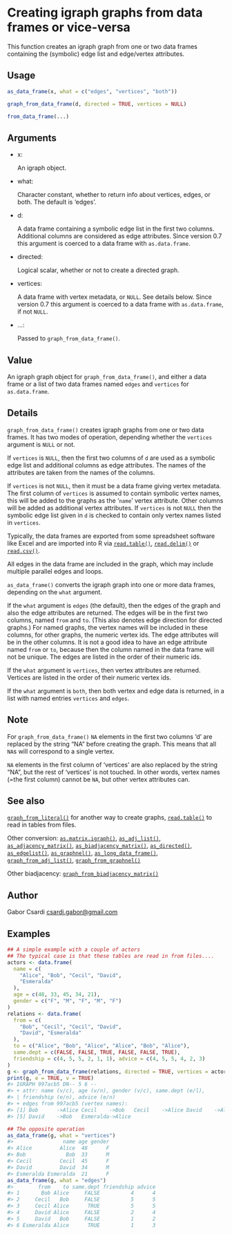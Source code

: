 # Creating igraph graphs from data frames or vice-versa

This function creates an igraph graph from one or two data frames
containing the (symbolic) edge list and edge/vertex attributes.

## Usage

``` r
as_data_frame(x, what = c("edges", "vertices", "both"))

graph_from_data_frame(d, directed = TRUE, vertices = NULL)

from_data_frame(...)
```

## Arguments

- x:

  An igraph object.

- what:

  Character constant, whether to return info about vertices, edges, or
  both. The default is ‘edges’.

- d:

  A data frame containing a symbolic edge list in the first two columns.
  Additional columns are considered as edge attributes. Since version
  0.7 this argument is coerced to a data frame with `as.data.frame`.

- directed:

  Logical scalar, whether or not to create a directed graph.

- vertices:

  A data frame with vertex metadata, or `NULL`. See details below. Since
  version 0.7 this argument is coerced to a data frame with
  `as.data.frame`, if not `NULL`.

- ...:

  Passed to `graph_from_data_frame()`.

## Value

An igraph graph object for `graph_from_data_frame()`, and either a data
frame or a list of two data frames named `edges` and `vertices` for
`as.data.frame`.

## Details

`graph_from_data_frame()` creates igraph graphs from one or two data
frames. It has two modes of operation, depending whether the `vertices`
argument is `NULL` or not.

If `vertices` is `NULL`, then the first two columns of `d` are used as a
symbolic edge list and additional columns as edge attributes. The names
of the attributes are taken from the names of the columns.

If `vertices` is not `NULL`, then it must be a data frame giving vertex
metadata. The first column of `vertices` is assumed to contain symbolic
vertex names, this will be added to the graphs as the ‘`name`’ vertex
attribute. Other columns will be added as additional vertex attributes.
If `vertices` is not `NULL` then the symbolic edge list given in `d` is
checked to contain only vertex names listed in `vertices`.

Typically, the data frames are exported from some spreadsheet software
like Excel and are imported into R via
[`read.table()`](https://rdrr.io/r/utils/read.table.html),
[`read.delim()`](https://rdrr.io/r/utils/read.table.html) or
[`read.csv()`](https://rdrr.io/r/utils/read.table.html).

All edges in the data frame are included in the graph, which may include
multiple parallel edges and loops.

`as_data_frame()` converts the igraph graph into one or more data
frames, depending on the `what` argument.

If the `what` argument is `edges` (the default), then the edges of the
graph and also the edge attributes are returned. The edges will be in
the first two columns, named `from` and `to`. (This also denotes edge
direction for directed graphs.) For named graphs, the vertex names will
be included in these columns, for other graphs, the numeric vertex ids.
The edge attributes will be in the other columns. It is not a good idea
to have an edge attribute named `from` or `to`, because then the column
named in the data frame will not be unique. The edges are listed in the
order of their numeric ids.

If the `what` argument is `vertices`, then vertex attributes are
returned. Vertices are listed in the order of their numeric vertex ids.

If the `what` argument is `both`, then both vertex and edge data is
returned, in a list with named entries `vertices` and `edges`.

## Note

For `graph_from_data_frame()` `NA` elements in the first two columns ‘d’
are replaced by the string “NA” before creating the graph. This means
that all `NA`s will correspond to a single vertex.

`NA` elements in the first column of ‘vertices’ are also replaced by the
string “NA”, but the rest of ‘vertices’ is not touched. In other words,
vertex names (=the first column) cannot be `NA`, but other vertex
attributes can.

## See also

[`graph_from_literal()`](https://r.igraph.org/reference/graph_from_literal.md)
for another way to create graphs,
[`read.table()`](https://rdrr.io/r/utils/read.table.html) to read in
tables from files.

Other conversion:
[`as.matrix.igraph()`](https://r.igraph.org/reference/as.matrix.igraph.md),
[`as_adj_list()`](https://r.igraph.org/reference/as_adj_list.md),
[`as_adjacency_matrix()`](https://r.igraph.org/reference/as_adjacency_matrix.md),
[`as_biadjacency_matrix()`](https://r.igraph.org/reference/as_biadjacency_matrix.md),
[`as_directed()`](https://r.igraph.org/reference/as_directed.md),
[`as_edgelist()`](https://r.igraph.org/reference/as_edgelist.md),
[`as_graphnel()`](https://r.igraph.org/reference/as_graphnel.md),
[`as_long_data_frame()`](https://r.igraph.org/reference/as_long_data_frame.md),
[`graph_from_adj_list()`](https://r.igraph.org/reference/graph_from_adj_list.md),
[`graph_from_graphnel()`](https://r.igraph.org/reference/graph_from_graphnel.md)

Other biadjacency:
[`graph_from_biadjacency_matrix()`](https://r.igraph.org/reference/graph_from_biadjacency_matrix.md)

## Author

Gabor Csardi <csardi.gabor@gmail.com>

## Examples

``` r
## A simple example with a couple of actors
## The typical case is that these tables are read in from files....
actors <- data.frame(
  name = c(
    "Alice", "Bob", "Cecil", "David",
    "Esmeralda"
  ),
  age = c(48, 33, 45, 34, 21),
  gender = c("F", "M", "F", "M", "F")
)
relations <- data.frame(
  from = c(
    "Bob", "Cecil", "Cecil", "David",
    "David", "Esmeralda"
  ),
  to = c("Alice", "Bob", "Alice", "Alice", "Bob", "Alice"),
  same.dept = c(FALSE, FALSE, TRUE, FALSE, FALSE, TRUE),
  friendship = c(4, 5, 5, 2, 1, 1), advice = c(4, 5, 5, 4, 2, 3)
)
g <- graph_from_data_frame(relations, directed = TRUE, vertices = actors)
print(g, e = TRUE, v = TRUE)
#> IGRAPH 997acb5 DN-- 5 6 -- 
#> + attr: name (v/c), age (v/n), gender (v/c), same.dept (e/l),
#> | friendship (e/n), advice (e/n)
#> + edges from 997acb5 (vertex names):
#> [1] Bob      ->Alice Cecil    ->Bob   Cecil    ->Alice David    ->Alice
#> [5] David    ->Bob   Esmeralda->Alice

## The opposite operation
as_data_frame(g, what = "vertices")
#>                name age gender
#> Alice         Alice  48      F
#> Bob             Bob  33      M
#> Cecil         Cecil  45      F
#> David         David  34      M
#> Esmeralda Esmeralda  21      F
as_data_frame(g, what = "edges")
#>        from    to same.dept friendship advice
#> 1       Bob Alice     FALSE          4      4
#> 2     Cecil   Bob     FALSE          5      5
#> 3     Cecil Alice      TRUE          5      5
#> 4     David Alice     FALSE          2      4
#> 5     David   Bob     FALSE          1      2
#> 6 Esmeralda Alice      TRUE          1      3
```

